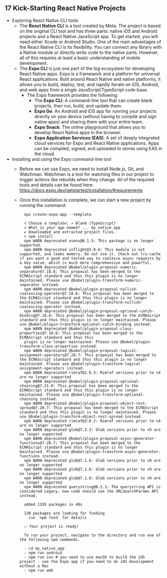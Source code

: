 ## 17 Kick-Starting React Native Projects
- Exploring React Native CLI tools
	- The **React Native CLI** is a tool created by Meta. The project is based on the original CLI tool and has three parts: native iOS and Android projects and a React Native JavaScript app. To get started, you will need either Xcode or Android Studio. One of the main advantages of the React Native CLI is its flexibility. You can connect any library with a Native module or directly write code to the native parts. However, all of this requires at least a basic understanding of mobile development.
	- The **Expo CLI** is just one part of the big ecosystem for developing React Native apps. Expo is a framework and a platform for universal React applications. Built around React Native and native platforms, it allows you to build, deploy, test, and rapidly iterate on iOS, Android, and web apps from a single JavaScript/TypeScript code base.
		- The Expo framework provides the following:
			- The **Expo CLI**: A command-line tool that can create blank projects, then run, build, and update them.
			- **Expo Go**: An Android and iOS app for running your projects directly on your device (without having to compile and sign native apps) and sharing them with your entire team.
			- **Expo Snack**: The online playground that allows you to develop React Native apps in the browser.
			- **Expo Application Services (EAS)**: A set of deeply integrated cloud services for Expo and React Native applications. Apps can be compiled, signed, and uploaded to stores using EAS in the cloud.
- Installing and using the Expo command-line tool
	- Before we can use Expo, we need to install Node.js, Git, and Watchman. Watchman is a tool for watching files in our project to trigger actions like rebuilds when they change. All of the required tools and details can be found here: https://docs.expo.dev/getstarted/installation/#requirements
	- Once this installation is complete, we can start a new project by running the command:

			npx create-expo-app --template

			√ Choose a template: » Blank (TypeScript)
			√ What is your app named? ... my_native_app
			✔ Downloaded and extracted project files.
			> npm install
			npm WARN deprecated osenv@0.1.5: This package is no longer supported.
			npm WARN deprecated inflight@1.0.6: This module is not supported, and leaks memory. Do not use it. Check out lru-cache if you want a good and tested way to coalesce async requests by a key value, which is much more comprehensive and powerful.
			npm WARN deprecated @babel/plugin-proposal-numeric-separator@7.18.6: This proposal has been merged to the ECMAScript standard and thus this plugin is no longer maintained. Please use @babel/plugin-transform-numeric-separator instead.
			npm WARN deprecated @babel/plugin-proposal-nullish-coalescing-operator@7.18.6: This proposal has been merged to the ECMAScript standard and thus this plugin is no longer maintained. Please use @babel/plugin-transform-nullish-coalescing-operator instead.
			npm WARN deprecated @babel/plugin-proposal-optional-catch-binding@7.18.6: This proposal has been merged to the ECMAScript standard and thus this plugin is no longer maintained. Please use @babel/plugin-transform-optional-catch-binding instead.
			npm WARN deprecated @babel/plugin-proposal-class-properties@7.18.6: This proposal has been merged to the ECMAScript standard and thus this 
			plugin is no longer maintained. Please use @babel/plugin-transform-class-properties instead.
			npm WARN deprecated @babel/plugin-proposal-logical-assignment-operators@7.20.7: This proposal has been merged to the ECMAScript standard and thus this plugin is no longer maintained. Please use @babel/plugin-transform-logical-assignment-operators instead.
			npm WARN deprecated rimraf@2.6.3: Rimraf versions prior to v4 are no longer supported
			npm WARN deprecated @babel/plugin-proposal-optional-chaining@7.21.0: This proposal has been merged to the ECMAScript standard and thus this plugin is no longer maintained. Please use @babel/plugin-transform-optional-chaining instead.
			npm WARN deprecated @babel/plugin-proposal-object-rest-spread@7.20.7: This proposal has been merged to the ECMAScript standard and thus this plugin is no longer maintained. Please use @babel/plugin-transform-object-rest-spread instead.
			npm WARN deprecated rimraf@3.0.2: Rimraf versions prior to v4 are no longer supported
			npm WARN deprecated glob@7.2.3: Glob versions prior to v9 are no longer supported
			npm WARN deprecated @babel/plugin-proposal-async-generator-functions@7.20.7: This proposal has been merged to the ECMAScript standard and thus this plugin is no longer maintained. Please use @babel/plugin-transform-async-generator-functions instead.
			npm WARN deprecated glob@7.1.6: Glob versions prior to v9 are no longer supported
			npm WARN deprecated glob@7.1.6: Glob versions prior to v9 are no longer supported
			npm WARN deprecated glob@7.1.6: Glob versions prior to v9 are no longer supported
			npm WARN deprecated querystring@0.2.1: The querystring API is considered Legacy. new code should use the URLSearchParams API instead.
			
			added 1195 packages in 40s
			
			130 packages are looking for funding
			  run `npm fund` for details
			
			✅ Your project is ready!
			
			To run your project, navigate to the directory and run one of the following npm commands.
			
			- cd my_native_app
			- npm run android
			- npm run ios # you need to use macOS to build the iOS project - use the Expo app if you need to do iOS development without a Mac
			- npm run web